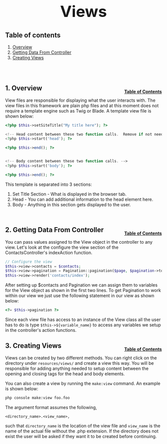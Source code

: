<h1 style="font-size: 50px; text-align: center;">Views</h1>

## Table of contents
1. [Overview](#overview)
2. [Getting Data From Controller](#controller)
3. [Creating Views](#make-views)
<br>
<br>

## 1. Overview <a id="overview"></a><span style="float: right; font-size: 14px; padding-top: 15px;">[Table of Contents](#table-of-contents)</span>
View files are responsible for displaying what the user interacts with.  The view files in this framework are plain php files and at this moment does not require a template engine such as Twig or Blade.  A template view file is shown below:

```php
<?php $this->setSiteTitle("My title here"); ?>

<!-- Head content between these two function calls.  Remove if not needed. -->
<?php $this->start('head'); ?>

<?php $this->end(); ?>


<!-- Body content between these two function calls. -->
<?php $this->start('body'); ?>

<?php $this->end(); ?>
```

This template is separated into 3 sections:
1. Set Title Section - What is displayed in the browser tab.
2. Head - You can add additional information to the head element here.
3. Body - Anything in this section gets displayed to the user.
<br>

## 2. Getting Data From Controller <a id="controller"></a><span style="float: right; font-size: 14px; padding-top: 15px;">[Table of Contents](#table-of-contents)</span>
You can pass values assigned to the View object in the controller to any view.  Let's look at the configure the view section of the ContactsController's indexAction function.

```php
// Configure the view
$this->view->contacts = $contacts;
$this->view->pagination = Pagination::pagination($page, $pagination->totalPages());
$this->view->render('contacts/index');
```

After setting up $contacts and Pagination we can assign them to variables for the View object as shown in the first two lines.  To get Pagination to work within our view we just use the following statement in our view as shown below:

```php
<?= $this->pagination ?>
```

Since each view file has access to an instance of the View class all the user has to do is type `$this->${variable_name}` to access any variables we setup in the controller's action functions.
<br>

## 3. Creating Views <a id="make-views"></a><span style="float: right; font-size: 14px; padding-top: 15px;">[Table of Contents](#table-of-contents)</span>
Views can be created by two different methods.  You can right click on the directory under `resources/views/` and create a view this way.  You will be responsible for adding anything needed to setup content between the opening and closing tags for the head and body elements.

You can also create a view by running the `make:view` command.  An example is shown below:

```sh
php console make:view foo.foo
```

The argument format assumes the following, 

```
<directory_name>.<view_name>,
``` 

such that `directory_name` is the location of the view file and `view_name` is the name of the actual file without the .php extension.  If the directory does not exist the user will be asked if they want it to be created before continuing.